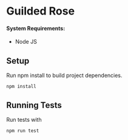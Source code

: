 # Guilded Rose

#### System Requirements:
* Node JS

## Setup
Run npm install to build project dependencies.
```
npm install
```

## Running Tests
Run tests with
```
npm run test
```